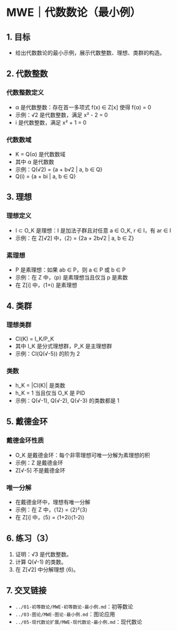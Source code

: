 # MWE｜代数数论（最小例）

## 1. 目标

- 给出代数数论的最小示例，展示代数整数、理想、类群的构造。

## 2. 代数整数

### 代数整数定义

- α 是代数整数：存在首一多项式 f(x) ∈ Z[x] 使得 f(α) = 0
- 示例：√2 是代数整数，满足 x² - 2 = 0
- i 是代数整数，满足 x² + 1 = 0

### 代数数域

- K = Q(α) 是代数数域
- 其中 α 是代数数
- 示例：Q(√2) = {a + b√2 | a, b ∈ Q}
- Q(i) = {a + bi | a, b ∈ Q}

## 3. 理想

### 理想定义

- I ⊂ O_K 是理想：I 是加法子群且对任意 a ∈ O_K, r ∈ I，有 ar ∈ I
- 示例：在 Z[√2] 中，⟨2⟩ = {2a + 2b√2 | a, b ∈ Z}

### 素理想

- P 是素理想：如果 ab ∈ P，则 a ∈ P 或 b ∈ P
- 示例：在 Z 中，⟨p⟩ 是素理想当且仅当 p 是素数
- 在 Z[i] 中，⟨1+i⟩ 是素理想

## 4. 类群

### 理想类群

- Cl(K) = I_K/P_K
- 其中 I_K 是分式理想群，P_K 是主理想群
- 示例：Cl(Q(√-5)) 的阶为 2

### 类数

- h_K = |Cl(K)| 是类数
- h_K = 1 当且仅当 O_K 是 PID
- 示例：Q(√-1), Q(√-2), Q(√-3) 的类数都是 1

## 5. 戴德金环

### 戴德金环性质

- O_K 是戴德金环：每个非零理想可唯一分解为素理想的积
- 示例：Z 是戴德金环
- Z[√-5] 不是戴德金环

### 唯一分解

- 在戴德金环中，理想有唯一分解
- 示例：在 Z 中，⟨12⟩ = ⟨2⟩²⟨3⟩
- 在 Z[i] 中，⟨5⟩ = ⟨1+2i⟩⟨1-2i⟩

## 6. 练习（3）

1) 证明：√3 是代数整数。
2) 计算 Q(√-1) 的类数。
3) 在 Z[√2] 中分解理想 ⟨6⟩。

## 7. 交叉链接

- `../01-初等数论/MWE-初等数论-最小例.md`：初等数论
- `../03-图论/MWE-图论-最小例.md`：图论应用
- `../05-现代数论扩展/MWE-现代数论-最小例.md`：现代数论
